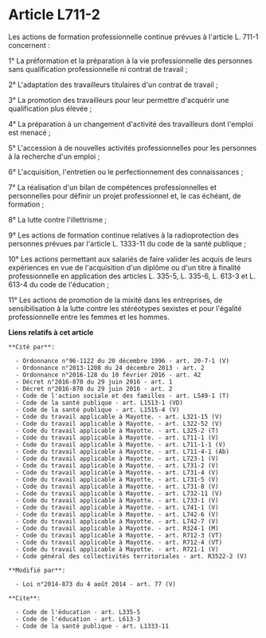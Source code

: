 # Article L711-2

Les actions de formation professionnelle continue prévues à l'article L. 711-1 concernent : 

1° La préformation et la préparation à la vie professionnelle des personnes sans qualification professionnelle ni contrat de
travail ; 

2° L'adaptation des travailleurs titulaires d'un contrat de travail ; 

3° La promotion des travailleurs pour leur permettre d'acquérir une qualification plus élevée ; 

4° La préparation à un changement d'activité des travailleurs dont l'emploi est menacé ; 

5° L'accession à de nouvelles activités professionnelles pour les personnes à la recherche d'un emploi ; 

6° L'acquisition, l'entretien ou le perfectionnement des connaissances ; 

7° La réalisation d'un bilan de compétences professionnelles et personnelles pour définir un projet professionnel et, le cas
échéant, de formation ; 

8° La lutte contre l'illettrisme ; 

9° Les actions de formation continue relatives à la radioprotection des personnes prévues par l'article L. 1333-11 du code de
la santé publique ; 

10° Les actions permettant aux salariés de faire valider les acquis de leurs expériences en vue de l'acquisition d'un diplôme
ou d'un titre à finalité professionnelle en application des articles L. 335-5, L. 335-6, L. 613-3 et L. 613-4 du code de
l'éducation ;

11° Les actions de promotion de la mixité dans les entreprises, de sensibilisation à la lutte contre les stéréotypes sexistes
et pour l'égalité professionnelle entre les femmes et les hommes.

**Liens relatifs à cet article**

	**Cité par**:

	  - Ordonnance n°96-1122 du 20 décembre 1996 - art. 20-7-1 (V)
	  - Ordonnance n°2013-1208 du 24 décembre 2013 - art. 2
	  - Ordonnance n°2016-128 du 10 février 2016 - art. 42
	  - Décret n°2016-870 du 29 juin 2016 - art. 1
	  - Décret n°2016-870 du 29 juin 2016 - art. 2
	  - Code de l'action sociale et des familles - art. L549-1 (T)
	  - Code de la santé publique - art. L1513-1 (VD)
	  - Code de la santé publique - art. L1515-4 (V)
	  - Code du travail applicable à Mayotte. - art. L321-15 (V)
	  - Code du travail applicable à Mayotte. - art. L322-52 (V)
	  - Code du travail applicable à Mayotte. - art. L325-2 (T)
	  - Code du travail applicable à Mayotte. - art. L711-1 (V)
	  - Code du travail applicable à Mayotte. - art. L711-1-1 (V)
	  - Code du travail applicable à Mayotte. - art. L711-4-1 (Ab)
	  - Code du travail applicable à Mayotte. - art. L723-1 (V)
	  - Code du travail applicable à Mayotte. - art. L731-2 (V)
	  - Code du travail applicable à Mayotte. - art. L731-4 (V)
	  - Code du travail applicable à Mayotte. - art. L731-5 (V)
	  - Code du travail applicable à Mayotte. - art. L731-8 (V)
	  - Code du travail applicable à Mayotte. - art. L732-11 (V)
	  - Code du travail applicable à Mayotte. - art. L733-1 (V)
	  - Code du travail applicable à Mayotte. - art. L741-1 (V)
	  - Code du travail applicable à Mayotte. - art. L742-6 (V)
	  - Code du travail applicable à Mayotte. - art. L742-7 (V)
	  - Code du travail applicable à Mayotte. - art. R324-1 (M)
	  - Code du travail applicable à Mayotte. - art. R712-3 (VT)
	  - Code du travail applicable à Mayotte. - art. R712-4 (VT)
	  - Code du travail applicable à Mayotte. - art. R721-1 (V)
	  - Code général des collectivités territoriales - art. R3522-2 (V)

	**Modifié par**:

	  - Loi n°2014-873 du 4 août 2014 - art. 77 (V)

	**Cite**:

	  - Code de l'éducation - art. L335-5
	  - Code de l'éducation - art. L613-3
	  - Code de la santé publique - art. L1333-11
